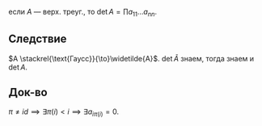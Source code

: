 если $A$ — верх. треуг., то $\det A=\prod\limits a_{11}\dots a_{nn}$.
## Следствие

$A \stackrel{\text{Гаусс}}{\to}\widetilde{A}$. $\det \widetilde{A}$ знаем, тогда знаем и $\det A$.
## Док-во

$\pi\neq id\implies \exists \pi(i)<i\implies \exists a_{i\pi(i)}=0$.